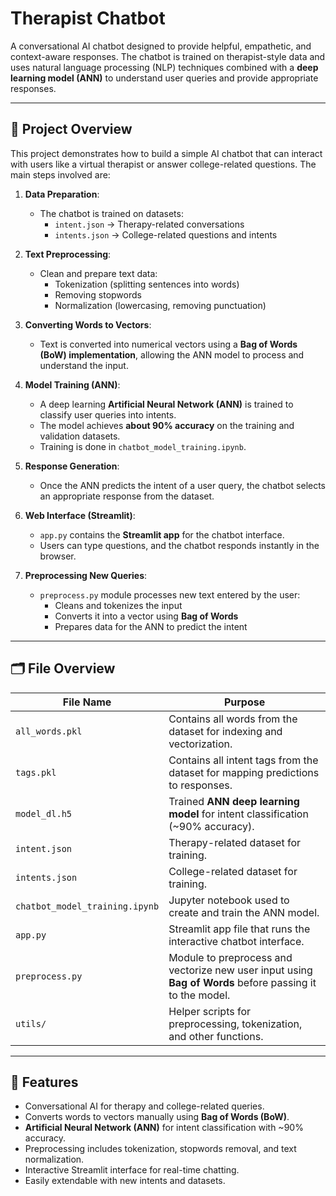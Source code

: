 # Therapist Chatbot

A conversational AI chatbot designed to provide helpful, empathetic, and context-aware responses. The chatbot is trained on therapist-style data and uses natural language processing (NLP) techniques combined with a **deep learning model (ANN)** to understand user queries and provide appropriate responses.

---

## 📝 Project Overview

This project demonstrates how to build a simple AI chatbot that can interact with users like a virtual therapist or answer college-related questions. The main steps involved are:

1. **Data Preparation**:  
   - The chatbot is trained on datasets:
     - `intent.json` → Therapy-related conversations
     - `intents.json` → College-related questions and intents

2. **Text Preprocessing**:  
   - Clean and prepare text data:
     - Tokenization (splitting sentences into words)
     - Removing stopwords
     - Normalization (lowercasing, removing punctuation)

3. **Converting Words to Vectors**:  
   - Text is converted into numerical vectors using a **Bag of Words (BoW) implementation**, allowing the ANN model to process and understand the input.

4. **Model Training (ANN)**:  
   - A deep learning **Artificial Neural Network (ANN)** is trained to classify user queries into intents.  
   - The model achieves **about 90% accuracy** on the training and validation datasets.  
   - Training is done in `chatbot_model_training.ipynb`.

5. **Response Generation**:  
   - Once the ANN predicts the intent of a user query, the chatbot selects an appropriate response from the dataset.

6. **Web Interface (Streamlit)**:  
   - `app.py` contains the **Streamlit app** for the chatbot interface.  
   - Users can type questions, and the chatbot responds instantly in the browser.

7. **Preprocessing New Queries**:  
   - `preprocess.py` module processes new text entered by the user:
     - Cleans and tokenizes the input
     - Converts it into a vector using **Bag of Words**
     - Prepares data for the ANN to predict the intent

---

## 🗂 File Overview

| File Name | Purpose |
|-----------|---------|
| `all_words.pkl` | Contains all words from the dataset for indexing and vectorization. |
| `tags.pkl` | Contains all intent tags from the dataset for mapping predictions to responses. |
| `model_dl.h5` | Trained **ANN deep learning model** for intent classification (~90% accuracy). |
| `intent.json` | Therapy-related dataset for training. |
| `intents.json` | College-related dataset for training. |
| `chatbot_model_training.ipynb` | Jupyter notebook used to create and train the ANN model. |
| `app.py` | Streamlit app file that runs the interactive chatbot interface. |
| `preprocess.py` | Module to preprocess and vectorize new user input using **Bag of Words** before passing it to the model. |
| `utils/` | Helper scripts for preprocessing, tokenization, and other functions. |

---

## 🎯 Features

- Conversational AI for therapy and college-related queries.
- Converts words to vectors manually using **Bag of Words (BoW)**.
- **Artificial Neural Network (ANN)** for intent classification with ~90% accuracy.
- Preprocessing includes tokenization, stopwords removal, and text normalization.
- Interactive Streamlit interface for real-time chatting.
- Easily extendable with new intents and datasets.

